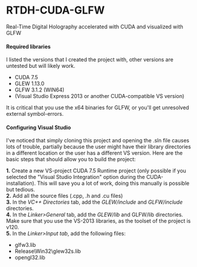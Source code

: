 # RTDH-CUDA-GLFW
Real-Time Digital Holography accelerated with CUDA and visualized with GLFW

<h4>Required libraries</h4>
<p>I listed the versions that I created the project with, other versions are untested but will likely work.</p>
<ul>
<li>CUDA 7.5</li>
<li>GLEW 1.13.0</li>
<li>GLFW 3.1.2 (WIN64)</li>
<li>(Visual Studio Express 2013 or another CUDA-compatible VS version)</li>
</ul>
<p> It is critical that you use the x64 binaries for GLFW, or you'll get unresolved external symbol-errors.</p>
<h4>Configuring Visual Studio </h4>
<p>I've noticed that simply cloning this project and opening the .sln file causes lots of trouble, partially because the user might have their library directories in a different location or the user has a different VS version. Here are the basic steps that should allow you to build the project:</p>
<b>1.</b> Create a new VS-project CUDA 7.5 Runtime project (only possible if you selected the "Visual Studio Integration" option during the CUDA-installation). This will save you a lot of work, doing this manually is possible but tedious. <br>
<b>2.</b> Add all the source files (.cpp, .h and .cu files) <br>
<b>3.</b> In the <i>VC++ Directories</i> tab, add the  <i>GLEW/include</i> and <i>GLFW/include</i> directories. <br>
<b>4.</b> In the <i>Linker>General</i> tab, add the <i>GLEW/lib</i> and GLFW/lib</i> directories. Make sure that you use the VS-2013 libraries, as the toolset of the project is v120. <br>
<b>5.</b> In the <i>Linker>Input tab</i>, add the following files: <br>
<ul>
<li>glfw3.lib</li>
<li>Release\Win32\glew32s.lib</li>
<li>opengl32.lib</li>
</ul>
